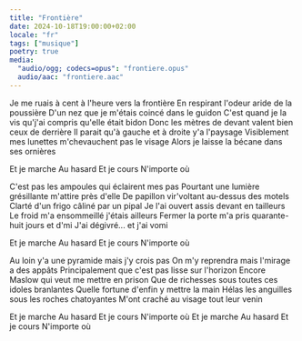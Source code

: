 ```yaml
---
title: "Frontière"
date: 2024-10-18T19:00:00+02:00
locale: "fr"
tags: ["musique"]
poetry: true
media:
  "audio/ogg; codecs=opus": "frontiere.opus"
  audio/aac: "frontiere.aac"
---
```

Je me ruais à cent à l'heure vers la frontière
En respirant l'odeur aride de la poussière
D'un nez que je m'étais coincé dans le guidon
C'est quand je la vis qu'j'ai compris qu'elle était bidon
Donc les mètres de devant valent bien ceux de derrière
Il parait qu'à gauche et à droite y'a l'paysage
Visiblement mes lunettes m'chevauchent pas le visage
Alors je laisse la bécane dans ses ornières

Et je marche
Au hasard
Et je cours
N'importe où

C'est pas les ampoules qui éclairent mes pas
Pourtant une lumière grésillante m'attire près d'elle
De papillon vir'voltant au-dessus des motels
Clarté d'un frigo câliné par un pipal
Je l'ai ouvert assis devant en tailleurs
Le froid m'a ensommeillé j'étais ailleurs
Fermer la porte m'a pris quarante-huit jours et d'mi
J'ai dégivré... et j'ai vomi

Et je marche
Au hasard
Et je cours
N'importe où

Au loin y'a une pyramide mais j'y crois pas
On m'y reprendra mais l'mirage a des appâts
Principalement que c'est pas lisse sur l'horizon
Encore Maslow qui veut me mettre en prison
Que de richesses sous toutes ces idoles branlantes
Quelle fortune d'enfin y mettre la main
Hélas les anguilles sous les roches chatoyantes
M'ont craché au visage tout leur venin

Et je marche
Au hasard
Et je cours
N'importe où
Et je marche
Au hasard
Et je cours
N'importe où
